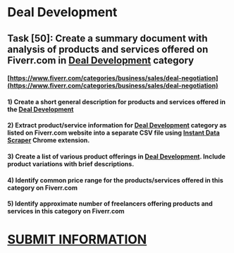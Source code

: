 # Deal Development
## Task [50]: Create a summary document with analysis of products and services offered on Fiverr.com in [Deal Development](https://www.fiverr.com/categories/business/sales/deal-negotiation) category
#### [https://www.fiverr.com/categories/business/sales/deal-negotiation](https://www.fiverr.com/categories/business/sales/deal-negotiation)
#### 1) Create a short general description for products and services offered in the [Deal Development](https://www.fiverr.com/categories/business/sales/deal-negotiation)
#### 2) Extract product/service information for [Deal Development](https://www.fiverr.com/categories/business/sales/deal-negotiation) category as listed on Fiverr.com website into a separate CSV file using [Instant Data Scraper](https://chrome.google.com/webstore/detail/instant-data-scraper/ofaokhiedipichpaobibbnahnkdoiiah) Chrome extension.
#### 3) Create a list of various product offerings in [Deal Development](https://www.fiverr.com/categories/business/sales/deal-negotiation). Include product variations with brief descriptions.
#### 4) Identify common price range for the products/services offered in this category on Fiverr.com
#### 5) Identify approximate number of freelancers offering products and services in this category on Fiverr.com

# [SUBMIT INFORMATION](https://forms.office.com/r/8AEKjkLxKG)
